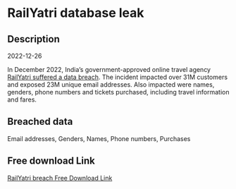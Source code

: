 # RailYatri database leak

## Description

2022-12-26

In December 2022, India’s government-approved online travel agency <a href="https://cybersecuritynews.com/railyatri-data-breach/" target="_blank" rel="noopener">RailYatri suffered a data breach</a>. The incident impacted over 31M customers and exposed 23M unique email addresses. Also impacted were names, genders, phone numbers and tickets purchased, including travel information and fares.

## Breached data

Email addresses, Genders, Names, Phone numbers, Purchases

## Free download Link

[RailYatri breach Free Download Link](https://tinyurl.com/2b2k277t)